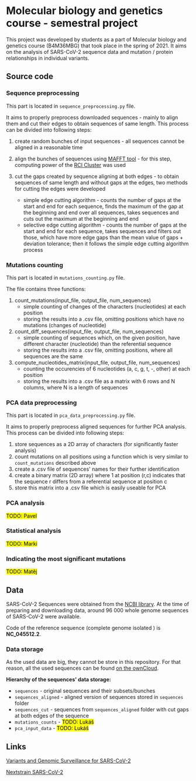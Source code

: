 # Molecular biology and genetics course - semestral project

This project was developed by students as a part of Molecular biology and genetics course (B4M36MBG) that took place in 
the spring of 2021. It aims on the analysis of SARS-CoV-2 sequence data and mutation / protein relationships in 
individual variants.

## Source code

### Sequence preprocessing
This part is located in `sequence_preprocessing.py` file.

It aims to properly preprocess downloaded sequences - mainly
to align them and cut their edges to obtain sequences of same length. This process can be divided into following steps:
1. create random bunches of input sequences - all sequences cannot be aligned in a reasonable time
2. align the bunches of sequences using [MAFFT tool](https://mafft.cbrc.jp/alignment/software/) - for this step, 
computing power of the [RCI Cluster](https://login.rci.cvut.cz/wiki/start) was used
3. cut the gaps created by sequence aligning at both edges - to obtain sequences of same length and without gaps at
the edges, two methods for cutting the edges were developed

    - simple edge cutting algorithm - counts the number of gaps at the start and end for each sequence, finds the
     maximum of the gap at the beginning and end over all sequences, takes sequences and cuts out the maximum at the beginning
    and end
    - selective edge cutting algorithm - counts the number of gaps at the start and end for each sequence, takes 
    sequences and filters out those, which have more edge gaps than the mean value of gaps + deviation tolerance; then
    it follows the simple edge cutting algorithm process

### Mutations counting
This part is located in `mutations_counting.py` file.

The file contains three functions:
1. count_mutations(input_file, output_file, num_sequences)
    - simple counting of changes of the characters (nucleotides) at each position
    - storing the results into a .csv file, omitting positions which have no mutations (changes of nucleotide)
2. count_diff_sequences(input_file, output_file, num_sequences)
    - simple counting of sequences which, on the given position, have different character (nucleotide) than the referential sequence
    - storing the results into a .csv file, omitting positions, where all sequences are the same
3. compute_nucleotides_matrix(input_file, output_file, num_sequences)
    - counting the occurencies of 6 nucleotides (a, c, g, t, -, other) at each position
    - storing the results into a .csv file as a matrix with 6 rows and N columns, where N is a length of sequences

### PCA data preprocessing
This part is located in `pca_data_preprocessing.py` file.

It aims to properly preprocess aligned sequences for further PCA analysis. This process can be divided into following steps:
1. store sequences as a 2D array of characters (for significantly faster analysis)
2. count mutations on all positions using a function which is very similar to `count_mutations` described above
3. create a .csv file of sequences' names for their further identification
4. create a binary matrix (2D array) where 1 at position (r,c) indicates that the sequence r differs from a referential sequence at position c
5. store this matrix into a .csv file which is easily useable for PCA

### PCA analysis
<mark> TODO: Pavel </mark>

### Statistical analysis
<mark> TODO: Marki </mark>

### Indicating the most significant mutations
<mark> TODO: Matěj </mark>

## Data
SARS-CoV-2 Sequences were obtained from the [NCBI library](https://www.ncbi.nlm.nih.gov/sars-cov-2/). At the time of
preparing and downloading data, around 96 000 whole genome sequences of SARS-CoV-2 were available.

Code of the reference sequence (complete genome isolated ) is **NC_045512.2**.


### Data storage
As the used data are big, they cannot be store in this repository. For that reason, all the used sequences can be
found [on the ownCloud](https://owncloud.cesnet.cz/index.php/s/jXG08slIJbDptIo).

**Hierarchy of the sequences' data storage:**
- `sequences` - original sequences and their subsets/bunches
- `sequences_aligned` - aligned version of sequences stored in `sequences` folder
- `sequences_cut` - sequences from `sequences_aligned` folder with cut gaps at both edges of the sequence
- `mutations_counts` - <mark> TODO: Lukáš </mark>
- `pca_input_data` - <mark> TODO: Lukáš </mark>


## Links
[Variants and Genomic Surveillance for SARS-CoV-2](https://www.cdc.gov/coronavirus/2019-ncov/variants/index.html)

[Nextstrain SARS-CoV-2](https://nextstrain.org/sars-cov-2)
